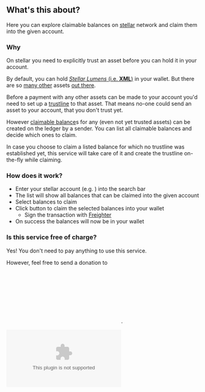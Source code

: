 ## What's this about?
Here you can explore claimable balances on [stellar] network and claim them
into the given account.

### Why
On stellar you need to explicitly trust an asset before you can hold it in your account.

By default, you can hold [*Stellar Lumens* (i.e. **XML**)][lumens] in your wallet.
But there are so [many other][power-of-stellar] assets [out there][explore-assets].

Before a payment with any other assets can be made to your account
you'd need to set up a [trustline][trustlines] to that asset.
That means no-one could send an asset to your account, that you don't trust yet.

However [claimable balance][claimable-balance]s for any (even not yet trusted assets) can be
created on the ledger by a sender. You can list all claimable balances and decide
which ones to claim.

In case you choose to claim a listed balance for which no trustline was established
yet, this service will take care of it and create the trustline on-the-fly while claiming.

### How does it work?
* Enter your stellar account (e.g. *<abbr data-length=12><keygen /></abbr>*) into the search bar
* The list will show all balances that can be claimed into the given account
* Select balances to claim
* Click button to claim the selected balances into your wallet
  * Sign the transaction with [Freighter][freighter]
* On success the balances will now be in your wallet

### Is this service free of charge?
Yes! You don't need to pay anything to use this service.

However, feel free to send a donation to <b><object data-env="REACT_APP_DONATION_ADDRESS"></object></b>.

<embed type="img/donation-qr" />


[claimable-balance]: https://developers.stellar.org/docs/glossary/claimable-balance/
[explore-assets]: https://stellar.expert/explorer/public/asset
[freighter]: https://www.freighter.app/
[lumens]: https://stellar.org/lumens/
[power-of-stellar]: https://stellar.org/learn/the-power-of-stellar/
[stellar]: https://stellar.org/
[trustlines]: https://medium.com/stellar-community/a-guide-to-trustlines-on-stellar-8bc46091a86f
